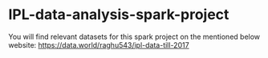 # IPL-data-analysis-spark-project

You will find relevant datasets for this spark project on the mentioned below website:
https://data.world/raghu543/ipl-data-till-2017
